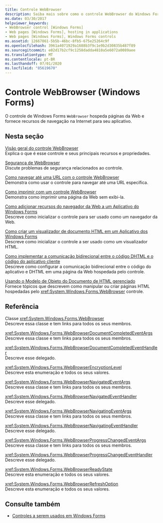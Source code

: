 ```yaml
---
title: Controle WebBrowser
description: Saiba mais sobre como o controle WebBrowser do Windows Forms hospeda páginas da Web e fornece recursos de navegação na Internet para seu aplicativo.
ms.date: 03/30/2017
helpviewer_keywords:
- WebBrowser control [Windows Forms]
- Web pages [Windows Forms], hosting in applications
- Web pages [Windows Forms], Windows Forms controls
ms.assetid: 12667861-5b5b-46bc-8fb5-675e25264c9f
ms.openlocfilehash: 3961a4071929a1688b3f9c1e9b2d30835b487f89
ms.sourcegitcommit: e02d17b2cf9c1258dadda4810a5e6072a0089aee
ms.translationtype: MT
ms.contentlocale: pt-BR
ms.lasthandoff: 07/01/2020
ms.locfileid: "85619670"
---
```

# <a name="webbrowser-control-windows-forms"></a>Controle WebBrowser (Windows Forms)
O controle de Windows Forms `WebBrowser` hospeda páginas da Web e fornece recursos de navegação na Internet para seu aplicativo.  
  
## <a name="in-this-section"></a>Nesta seção  
 [Visão geral do controle WebBrowser](webbrowser-control-overview.md)  
 Explica o que é esse controle e seus principais recursos e propriedades.  
  
 [Segurança de WebBrowser](webbrowser-security.md)  
 Discute problemas de segurança relacionados ao controle.  
  
 [Como navegar até uma URL com o controle WebBrowser](how-to-navigate-to-a-url-with-the-webbrowser-control.md)  
 Demonstra como usar o controle para navegar até uma URL específica.  
  
 [Como imprimir com um controle WebBrowser](how-to-print-with-a-webbrowser-control.md)  
 Demonstra como imprimir uma página da Web sem exibi-la.  
  
 [Como adicionar recursos do navegador da Web a um Aplicativo do Windows Forms](how-to-add-web-browser-capabilities-to-a-windows-forms-application.md)  
 Descreve como inicializar o controle para ser usado como um navegador da Web.  
  
 [Como criar um visualizador de documento HTML em um Aplicativo dos Windows Forms](how-to-create-an-html-document-viewer-in-a-windows-forms-application.md)  
 Descreve como inicializar o controle a ser usado como um visualizador HTML.  
  
 [Como implementar a comunicação bidirecional entre o código DHTML e o código do aplicativo cliente](implement-two-way-com-between-dhtml-and-client.md)  
 Descreve como configurar a comunicação bidirecional entre o código do aplicativo e DHTML em uma página da Web hospedada pelo controle.  
  
 [Usando o Modelo de Objeto do Documento de HTML gerenciado](using-the-managed-html-document-object-model.md)  
 Fornece tópicos que descrevem como manipular ou criar páginas HTML hospedadas pelo <xref:System.Windows.Forms.WebBrowser> controle.  
  
## <a name="reference"></a>Referência  
 Classe <xref:System.Windows.Forms.WebBrowser>  
 Descreve essa classe e tem links para todos os seus membros.  
  
 <xref:System.Windows.Forms.WebBrowserDocumentCompletedEventArgs>  
 Descreve essa classe e tem links para todos os seus membros.  
  
 <xref:System.Windows.Forms.WebBrowserDocumentCompletedEventHandler>  
 Descreve esse delegado.  
  
 <xref:System.Windows.Forms.WebBrowserEncryptionLevel>  
 Descreve esta enumeração e todos os seus valores.  
  
 <xref:System.Windows.Forms.WebBrowserNavigatedEventArgs>  
 Descreve essa classe e tem links para todos os seus membros.  
  
 <xref:System.Windows.Forms.WebBrowserNavigatedEventHandler>  
 Descreve esse delegado.  
  
 <xref:System.Windows.Forms.WebBrowserNavigatingEventArgs>  
 Descreve essa classe e tem links para todos os seus membros.  
  
 <xref:System.Windows.Forms.WebBrowserNavigatingEventHandler>  
 Descreve esse delegado.  
  
 <xref:System.Windows.Forms.WebBrowserProgressChangedEventArgs>  
 Descreve essa classe e tem links para todos os seus membros.  
  
 <xref:System.Windows.Forms.WebBrowserProgressChangedEventHandler>  
 Descreve esse delegado.  
  
 <xref:System.Windows.Forms.WebBrowserReadyState>  
 Descreve esta enumeração e todos os seus valores.  
  
 <xref:System.Windows.Forms.WebBrowserRefreshOption>  
 Descreve esta enumeração e todos os seus valores.  
  
## <a name="see-also"></a>Consulte também

- [Controles a serem usados em Windows Forms](controls-to-use-on-windows-forms.md)
